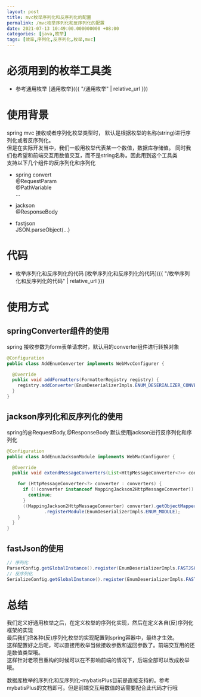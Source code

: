 ```yaml
---
layout: post
title: mvc枚举序列化和反序列化的配置
permalink: /mvc枚举序列化和反序列化的配置
date: 2021-07-13 10:49:00.000000000 +08:00
categories: [java,枚举]
tags: [效率,序列化,反序列化,枚举,mvc]
---
```


# 必须用到的枚举工具类
* 参考通用枚举 [通用枚举]({{ "/通用枚举" | relative_url }})


# 使用背景
spring mvc 接收或者序列化枚举类型时，
默认是根据枚举的名称(string)进行序列化或者反序列化。  
但是在实际开发当中，我们一般用枚举代表某一个数值，数据库存储值。
同时我们也希望和前端交互用数值交互，而不是string名称。因此用到这个工具类  
支持以下几个组件的反序列化和序列化
* spring convert  
  @RequestParam  
  @PathVariable  
  ...  
  
* jackson  
  @ResponseBody
  
* fastjson  
  JSON.parseObject(...)
  

# 代码
* 枚举序列化和反序列化的代码 [枚举序列化和反序列化的代码]({{ "/枚举序列化和反序列化的代码" | relative_url }})

# 使用方式

## springConverter组件的使用
spring 接收参数为form表单请求时，默认用的converter组件进行转换对象
```java
@Configuration
public class AddEnumConverter implements WebMvcConfigurer {

  @Override
  public void addFormatters(FormatterRegistry registry) {
    registry.addConverter(EnumDeserializerImpls.ENUM_DESERIALIZER_CONVERTER);
  }
}
```


## jackson序列化和反序列化的使用
spring的@RequestBody,@ResponseBody 默认使用jackson进行反序列化和序列化

```java
@Configuration
public class AddEnumJacksonModule implements WebMvcConfigurer {

  @Override
  public void extendMessageConverters(List<HttpMessageConverter<?>> converters) {

    for (HttpMessageConverter<?> converter : converters) {
      if (!(converter instanceof MappingJackson2HttpMessageConverter)) {
        continue;
      }
      ((MappingJackson2HttpMessageConverter) converter).getObjectMapper()
              .registerModule(EnumDeserializerImpls.ENUM_MODULE);
    }
  }
}
```

## fastJson的使用
```java
// 序列化
ParserConfig.getGlobalInstance().register(EnumDeserializerImpls.FASTJSON_MODULE);
// 反序列化
SerializeConfig.getGlobalInstance().register(EnumDeserializerImpls.FASTJSON_MODULE);
```

# 总结
我们定义好通用枚举之后，在定义枚举的序列化实现，然后在定义各自(反)序列化框架的实现  
最后我们把各种(反)序列化枚举的实现配置到spring容器中，最终才生效。  
这样配置好之后呢，可以直接用枚举当做接收参数和返回参数了。前端交互用的还是数值类型哦。  
这样针对老项目重构的时候可以在不影响前端的情况下，后端全部可以改成枚举哦。  

数据库枚举的序列化和反序列化-mybatisPlus目前是直接支持的。参考mybatisPlus的文档即可。但是前端交互用数值的话需要配合此代码才行哦